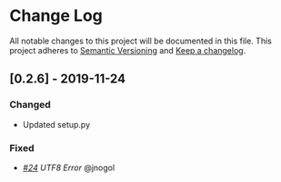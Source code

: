 # Change Log
All notable changes to this project will be documented in this file.
This project adheres to [Semantic Versioning](http://semver.org/) and [Keep a changelog](https://github.com/olivierlacan/keep-a-changelog).

## [0.2.6] - 2019-11-24
### Changed
- Updated setup.py

### Fixed
- *[#24](https://github.com/pryorda/vmware_exporter/issues/24) UTF8 Error* @jnogol

